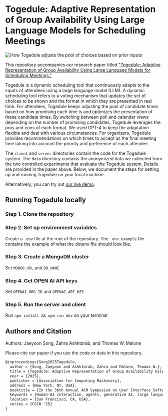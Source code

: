 # Togedule: Adaptive Representation of Group Availability Using Large Language Models for Scheduling Meetings

![How Togedule adjusts the pool of choices based on prior inputs](https://github.com/jyoonsong/togedule/assets/17509651/13515d7e-24ca-4079-8a6e-94fb2a08281f)

This repository accompanies our research paper titled ["Togedule: Adaptive Representation of Group Availability Using Large Language Models for Scheduling Meetings."]()

Togedule is a dynamic scheduling tool that continuously adapts to the inputs of attendees using a large language model (LLM). A dynamic scheduling tool refers to a voting mechanism that updates the set of choices to be shown and the format in which they are presented in real time. For attendees, Togedule keeps adjusting the pool of candidate times based on how promising each time is and optimizes the presentation of these candidate times. By switching between poll and calendar views depending on the number of promising candidates, Togedule leverages the pros and cons of each format. We used GPT-4 to keep the adaptation flexible and deal with various circumstances. For organizers, Togedule provides recommendations on which times to accept as the final meeting time taking into account the priority and preference of each attendee.

The `client` and `server` directories contain the code for the Togedule system. The `data` directory contains the anonymized data we collected from the two controlled experiments that evaluate the Togedule system.
Details are provided in the paper above. 
Below, we document the steps for setting up and running Togedule on your local machine.

Alternatively, you can try out [our live demo](https://togedule.vercel.app).

## Running Togedule locally

### Step 1. Clone the repository

### Step 2. Set up environment variables
Create a `.env` file at the root of the repository. The `.env.example` file contains the example of what the dotenv file should look like.

### Step 3. Create a MongoDB cluster 
Set `MONGO_URL` and `DB_NAME`

### Step 4. Get OPEN AI API keys
Set `OPENAI_ORG_ID` and `OPENAI_API_KEY`

### Step 5. Run the server and client
Run `npm install && npm run dev` on your terminal

## Authors and Citation
Authors: Jaeyoon Song, Zahra Ashktorab, and Thomas W. Malone

Please cite our paper if you use the code or data in this repository.
```latex
@inproceedings{Song2025Togedule,  
  author = {Song, Jaeyoon and Ashktorab, Zahra and Malone, Thomas W.},  
  title = {Togedule: Adaptive Representation of Group Availability Using Large Language Models for Scheduling Meetings},  
  year = {2025},  
  publisher = {Association for Computing Machinery},  
  address = {New York, NY, USA},  
  booktitle = {In the 36th Annual ACM Symposium on User Interface Software and Technology (UIST '23)},  
  keywords = {Human-AI interaction, agents, generative AI, large language models},  
  location = {San Francisco, CA, USA},  
  series = {CSCW '25}
}
```

